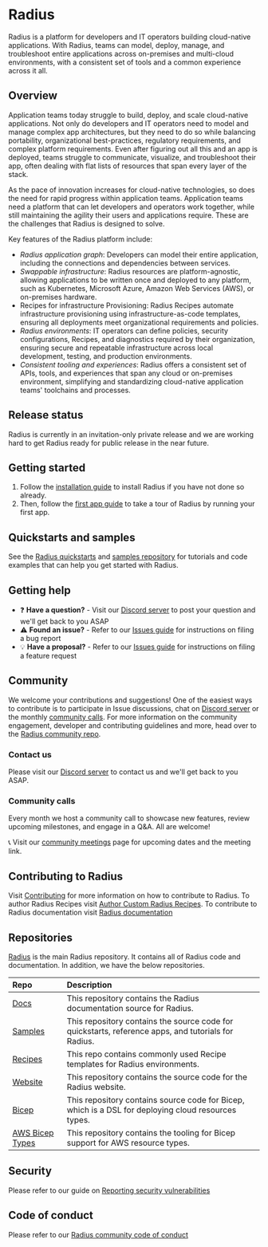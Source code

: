 # Radius

Radius is a platform for developers and IT operators building cloud-native applications. With Radius, teams can model, deploy, manage, and troubleshoot entire applications across on-premises and multi-cloud environments, with a consistent set of tools and a common experience across it all.

## Overview

Application teams today struggle to build, deploy, and scale cloud-native applications. Not only do developers and IT operators need to model and manage complex app architectures, but they need to do so while balancing portability, organizational best-practices, regulatory requirements, and complex platform requirements. Even after figuring out all this and an app is deployed, teams struggle to communicate, visualize, and troubleshoot their app, often dealing with flat lists of resources that span every layer of the stack. 

As the pace of innovation increases for cloud-native technologies, so does the need for rapid progress within application teams. Application teams need a platform that can let developers and operators work together, while still maintaining the agility their users and applications require. These are the challenges that Radius is designed to solve.

Key features of the Radius platform include: 

- *Radius application graph*: Developers can model their entire application, including the connections and dependencies between services. 
- *Swappable infrastructure*: Radius resources are platform-agnostic, allowing applications to be written once and deployed to any platform, such as Kubernetes, Microsoft Azure, Amazon Web Services (AWS), or on-premises hardware. 
- Recipes for infrastructure Provisioning: Radius Recipes automate infrastructure provisioning using infrastructure-as-code templates, ensuring all deployments meet organizational requirements and policies. 
- *Radius environments*: IT operators can define policies, security configurations, Recipes, and diagnostics required by their organization, ensuring secure and repeatable infrastructure across local development, testing, and production environments. 
- *Consistent tooling and experiences*: Radius offers a consistent set of APIs, tools, and experiences that span any cloud or on-premises environment, simplifying and standardizing cloud-native application teams' toolchains and processes.

## Release status

Radius is currently in an invitation-only private release and we are working hard to get Radius ready for public release in the near future.

## Getting started

1. Follow the [installation guide](https://docs.radapp.dev/getting-started/install/) to install Radius if you have not done so already.
1. Then, follow the [first app guide](https://docs.radapp.dev/getting-started/first-app/) to take a tour of Radius by running your first app.

## Quickstarts and samples

See the [Radius quickstarts](https://docs.radapp.dev/getting-started/quickstarts/) and [samples repository](https://github.com/project-radius/samples) for tutorials and code examples that can help you get started with Radius.

## Getting help

- ❓ **Have a question?** - Visit our [Discord server](https://discord.gg/SRG3ePMKNy) to post your question and we'll get back to you ASAP
- ⚠️ **Found an issue?** - Refer to our [Issues guide](docs/contributing/contributing-issues) for instructions on filing a bug report
- 💡 **Have a proposal?** - Refer to our [Issues guide](docs/contributing/contributing-issues) for instructions on filing a feature request

## Community

We welcome your contributions and suggestions! One of the easiest ways to contribute is to participate in Issue discussions, chat on [Discord server](https://discord.gg/SRG3ePMKNy) or the monthly [community calls](#community-calls). For more information on the community engagement, developer and contributing guidelines and more, head over to the [Radius community repo](https://github.com/project-radius/community).

### Contact us

Please visit our [Discord server](https://discord.gg/SRG3ePMKNy) to contact us and we'll get back to you ASAP.

### Community calls

Every month we host a community call to showcase new features, review upcoming milestones, and engage in a Q&A. All are welcome!

📞 Visit our [community meetings](https://github.com/project-radius/community/#community-meetings) page for upcoming dates and the meeting link.

## Contributing to Radius

Visit [Contributing](./CONTRIBUTING.md) for more information on how to contribute to Radius.
To author Radius Recipes visit [Author Custom Radius Recipes](https://docs.radapp.dev/operations/custom-recipes/).
To contribute to Radius documentation visit [Radius documentation](https://docs.radapp.dev/contributing/docs/)

## Repositories

[Radius](https://github.com/project-radius/radius) is the main Radius repository. It contains all of Radius code and documentation.
In addition, we have the below repositories.

| Repo | Description |
|:-----|:------------|
| [Docs](https://github.com/project-radius/docs) | This repository contains the Radius documentation source for Radius.
| [Samples](https://github.com/project-radius/samples) | This repository contains the source code for quickstarts, reference apps, and tutorials for Radius.
| [Recipes](https://github.com/project-radius/recipes) | This repo contains commonly used Recipe templates for Radius environments.
| [Website](https://github.com/project-radius/website) | This repository contains the source code for the Radius website.
| [Bicep](https://github.com/project-radius/bicep) | This repository contains source code for Bicep, which is a DSL for deploying cloud resources types. 
| [AWS Bicep Types](https://github.com/project-radius/bicep-types-aws) | This repository contains the tooling for Bicep support for AWS resource types.


## Security

Please refer to our guide on [Reporting security vulnerabilities](SECURITY.md)

## Code of conduct

Please refer to our [Radius community code of conduct](CODE_OF_CONDUCT.md)
